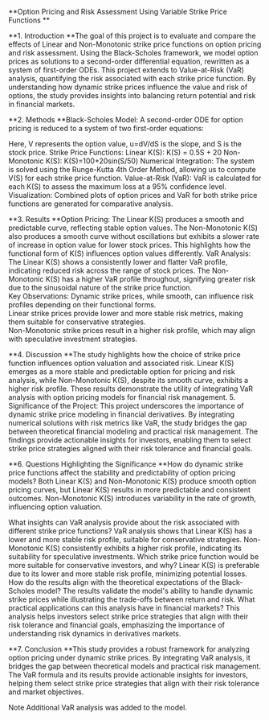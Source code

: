 **Option Pricing and Risk Assessment Using Variable Strike Price Functions
**

**1. Introduction
**The goal of this project is to evaluate and compare the effects of Linear and Non-Monotonic strike price functions on option pricing and risk assessment. Using the Black-Scholes framework, we model option prices as solutions to a second-order differential equation, rewritten as a system of first-order ODEs. This project extends to Value-at-Risk (VaR) analysis, quantifying the risk associated with each strike price function. By understanding how dynamic strike prices influence the value and risk of options, the study provides insights into balancing return potential and risk in financial markets.


**2. Methods
**Black-Scholes Model:
A second-order ODE for option pricing is reduced to a system of two first-order equations:

Here, V represents the option value, u=dV/dS​ is the slope, and S is the stock price.
Strike Price Functions:
Linear K(S): K(S) = 0.5S + 20
Non-Monotonic K(S): K(S)=100+20sin(S/50)
Numerical Integration:
The system is solved using the Runge-Kutta 4th Order Method, allowing us to compute V(S) for each strike price function.
Value-at-Risk (VaR):
VaR is calculated for each K(S) to assess the maximum loss at a 95% confidence level.
Visualization:
Combined plots of option prices and VaR for both strike price functions are generated for comparative analysis.



**3. Results
**Option Pricing:
The Linear K(S) produces a smooth and predictable curve, reflecting stable option values.
The Non-Monotonic K(S) also produces a smooth curve without oscillations but exhibits a slower rate of increase in option value for lower stock prices. This highlights how the functional form of K(S) influences option values differently.
VaR Analysis:
The Linear K(S) shows a consistently lower and flatter VaR profile, indicating reduced risk across the range of stock prices. 
The Non-Monotonic K(S) has a higher VaR profile throughout, signifying greater risk due to the sinusoidal nature of the strike price function.  
Key Observations:
Dynamic strike prices, while smooth, can influence risk profiles depending on their functional forms.  
Linear strike prices provide lower and more stable risk metrics, making them suitable for conservative strategies.  
Non-Monotonic strike prices result in a higher risk profile, which may align with speculative investment strategies.




**4. Discussion
**The study highlights how the choice of strike price function influences option valuation and associated risk. Linear K(S) emerges as a more stable and predictable option for pricing and risk analysis, while Non-Monotonic K(S), despite its smooth curve, exhibits a higher risk profile. These results demonstrate the utility of integrating VaR analysis with option pricing models for financial risk management.
5.  Significance of the Project:
This project underscores the importance of dynamic strike price modeling in financial derivatives. By integrating numerical solutions with risk metrics like VaR, the study bridges the gap between theoretical financial modeling and practical risk management. The findings provide actionable insights for investors, enabling them to select strike price strategies aligned with their risk tolerance and financial goals.


**6. Questions Highlighting the Significance
**How do dynamic strike price functions affect the stability and predictability of option pricing models?
Both Linear K(S) and Non-Monotonic K(S) produce smooth option pricing curves, but Linear K(S) results in more predictable and consistent outcomes. Non-Monotonic K(S) introduces variability in the rate of growth, influencing option valuation.




What insights can VaR analysis provide about the risk associated with different strike price functions?
VaR analysis shows that Linear K(S) has a lower and more stable risk profile, suitable for conservative strategies. Non-Monotonic K(S) consistently exhibits a higher risk profile, indicating its suitability for speculative investments.
Which strike price function would be more suitable for conservative investors, and why?
Linear K(S) is preferable due to its lower and more stable risk profile, minimizing potential losses.
How do the results align with the theoretical expectations of the Black-Scholes model?
The results validate the model's ability to handle dynamic strike prices while illustrating the trade-offs between return and risk.
What practical applications can this analysis have in financial markets?
This analysis helps investors select strike price strategies that align with their risk tolerance and financial goals, emphasizing the importance of understanding risk dynamics in derivatives markets.


**7. Conclusion
**This study provides a robust framework for analyzing option pricing under dynamic strike prices. By integrating VaR analysis, it bridges the gap between theoretical models and practical risk management. 
The VaR formula and its results provide actionable insights for investors, helping them select strike price strategies that align with their risk tolerance and market objectives.


Note
Additional VaR analysis was added to the model.
